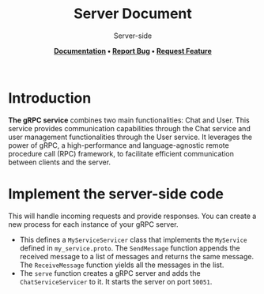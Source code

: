 <h1 align="center">
  <b>Server Document</b>
</h1>

<p align="center">Server-side</p>

<p align="center">
  <b>
      <a href="https://github.com/QuanBlue/chat-grpc">Documentation</a> •
      <a href="https://github.com/QuanBlue/chat-grpc/issues/">Report Bug</a> •
      <a href="https://github.com/QuanBlue/chat-grpc/issues/">Request Feature</a>
  </b>
</p>

<br/>

# Introduction

**The gRPC service** combines two main functionalities: Chat and User. This service provides communication capabilities through the Chat service and user management functionalities through the User service. It leverages the power of gRPC, a high-performance and language-agnostic remote procedure call (RPC) framework, to facilitate efficient communication between clients and the server.

# Implement the server-side code

This will handle incoming requests and provide responses. You can create a new process for each instance of your gRPC server.

-  This defines a `MyServiceServicer` class that implements the `MyService` defined in `my_service.proto`. The `SendMessage` function appends the received message to a list of messages and returns the same message. The `ReceiveMessage` function yields all the messages in the list.
-  The `serve` function creates a gRPC server and adds the `ChatServiceServicer` to it. It starts the server on port `50051`.
